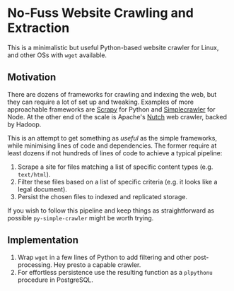 # No-Fuss Website Crawling and Extraction

This is a minimalistic but useful Python-based website crawler for Linux, and other OSs with `wget` available.

## Motivation

There are dozens of frameworks for crawling and indexing the web, but they can require a lot of set up and tweaking. Examples of more approachable frameworks are [Scrapy](http://scrapy.org/) for Python and [Simplecrawler](https://www.npmjs.com/package/simplecrawler) for Node. At the other end of the scale is Apache's [Nutch](http://nutch.apache.org/) web crawler, backed by Hadoop.

This is an attempt to get something as _useful_ as the simple frameworks, while minimising lines of code and dependencies. The former require at least dozens if not hundreds of lines of code to achieve a typical pipeline:

1. Scrape a site for files matching a list of specific content types (e.g. `text/html`).
2. Filter these files based on a list of specific criteria (e.g. it looks like a legal document).
3. Persist the chosen files to indexed and replicated storage.

If you wish to follow this pipeline and keep things as straightforward as possible `py-simple-crawler` might be worth trying.

## Implementation

1. Wrap `wget` in a few lines of Python to add filtering and other post-processing. Hey presto a capable crawler.
2. For effortless persistence use the resulting function as a `plpythonu` procedure in PostgreSQL.
